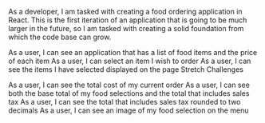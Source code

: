 As a developer, I am tasked with creating a food ordering application in React. This is the first iteration of an application that is going to be much larger in the future, so I am tasked with creating a solid foundation from which the code base can grow.

As a user, I can see an application that has a list of food items and the price of each item
As a user, I can select an item I wish to order
As a user, I can see the items I have selected displayed on the page
Stretch Challenges

As a user, I can see the total cost of my current order
As a user, I can see both the base total of my food selections and the total that includes sales tax
As a user, I can see the total that includes sales tax rounded to two decimals
As a user, I can see an image of my food selection on the menu
